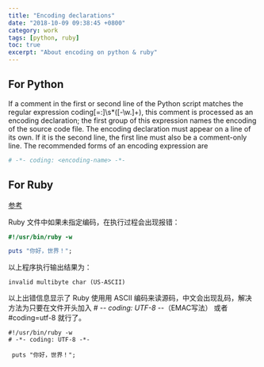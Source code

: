 ```yaml
---
title: "Encoding declarations"
date: "2018-10-09 09:38:45 +0800"
category: work
tags: [python, ruby]
toc: true
excerpt: "About encoding on python & ruby"
---
```


## For Python

If a comment in the first or second line of the Python script matches the regular expression coding[=:]\s*([-\w.]+), this comment is processed as an encoding declaration; the first group of this expression names the encoding of the source code file. The encoding declaration must appear on a line of its own. If it is the second line, the first line must also be a comment-only line. The recommended forms of an encoding expression are

```python
# -*- coding: <encoding-name> -*-
```

## For Ruby
[参考](http://www.runoob.com/ruby/ruby-encoding.html)

Ruby 文件中如果未指定编码，在执行过程会出现报错：

```ruby
#!/usr/bin/ruby -w

puts "你好，世界！";
```

以上程序执行输出结果为：
```
invalid multibyte char (US-ASCII) 
```

以上出错信息显示了 Ruby 使用用 ASCII 编码来读源码，中文会出现乱码，解决方法为只要在文件开头加入 # -*- coding: UTF-8 -*-（EMAC写法） 或者 #coding=utf-8 就行了。

```
#!/usr/bin/ruby -w
# -*- coding: UTF-8 -*-
 
 puts "你好，世界！";
```
